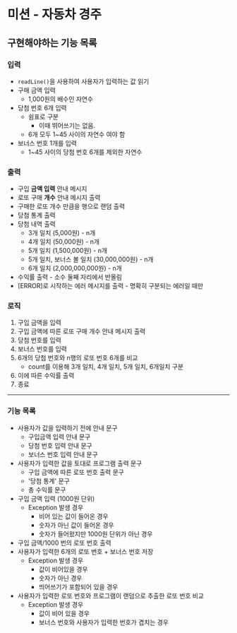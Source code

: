 # 미션 - 자동차 경주

## 구현해야하는 기능 목록

### 입력
- ```readLine()```을 사용하여 사용자가 입력하는 값 읽기
- 구매 금액 입력
  - 1,000원의 배수인 자연수
- 당첨 번호 6개 입력
  - 쉼표로 구분
    - 이때 뛰어쓰기는 없음.
  - 6개 모두 1~45 사이의 자연수 여야 함
- 보너스 번호 1개를 입력
  - 1~45 사이의 당첨 번호 6개를 제외한 자연수

### 출력
- 구입 **금액 입력** 안내 메시지
- 로또 구매 **개수** 안내 메시지 출력
- 구매한 로또 개수 만큼을 행으로 랜덤 출력
- 당첨 통계 출력
- 당첨 내역 출력
  - 3개 일치 (5,000원) - n개
  - 4개 일치 (50,000원) - n개
  - 5개 일치 (1,500,000원) - n개
  - 5개 일치, 보너스 볼 일치 (30,000,000원) - n개
  - 6개 일치 (2,000,000,000원) - n개
- 수익률 출력 - 소수 둘째 자리에서 반올림
- [ERROR]로 시작하는 에러 메시지를 출력 - 명확히 구분되는 에러일 때만

### 로직
1. 구입 금액을 입력
2. 구입 금액에 따른 로또 구매 개수 안내 메시지 출력
3. 당첨 번호를 입력
4. 보너스 번호를 입력
5. 6개의 당첨 번호와 n행의 로또 번호 6개를 비교
   - count를 이용해 3개 일치, 4개 일치, 5개 일치, 6개일치 구분
6. 이에 따른 수익률 출력
7. 종료
---
### 기능 목록
- 사용자가 값을 입력하기 전에 안내 문구
  - 구입금액 입력 안내 문구
  - 당첨 번호 입력 안내 문구
  - 보너스 번호 입력 안내 문구
- 사용자가 입력한 값을 토대로 프로그램 출력 문구
  - 구입 금액에 따른 로또 번호 출력 문구
  - '당첨 통계' 문구
  - 총 수익률 문구
- 구입 금액 입력 (1000원 단위)
  - Exception 발생 경우
    - 비어 있는 값이 들어온 경우
    - 숫자가 아닌 값이 들어온 경우
    - 숫자가 들어왔지만 1000원 단위가 아닌 경우
- 구입 금액/1000 번의 로또 번호 출력
- 사용자가 입력한 6개의 로또 번호 + 보너스 번호 저장
  - Exception 발생 경우
    - 값이 비어있을 경우 
    - 숫자가 아닌 경우
    - 띄어쓰기가 포함되어 있을 경우
- 사용자가 입력한 로또 번호와 프로그램이 랜덤으로 추출한 로또 번호 비교
  - Exception 발생 경우
    - 값이 비어 있을 경우
    - 보너스 번호와 사용자가 입력한 번호가 겹치는 경우

